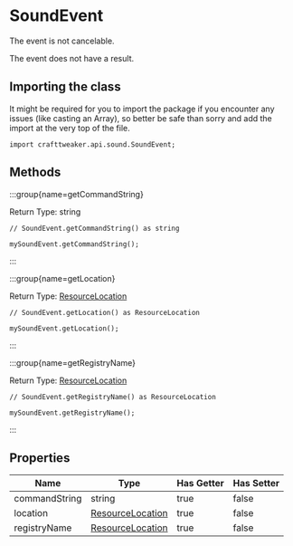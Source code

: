 # SoundEvent

The event is not cancelable.

The event does not have a result.

## Importing the class

It might be required for you to import the package if you encounter any issues (like casting an Array), so better be safe than sorry and add the import at the very top of the file.
```zenscript
import crafttweaker.api.sound.SoundEvent;
```


## Methods

:::group{name=getCommandString}

Return Type: string

```zenscript
// SoundEvent.getCommandString() as string

mySoundEvent.getCommandString();
```

:::

:::group{name=getLocation}

Return Type: [ResourceLocation](/vanilla/api/resource/ResourceLocation)

```zenscript
// SoundEvent.getLocation() as ResourceLocation

mySoundEvent.getLocation();
```

:::

:::group{name=getRegistryName}

Return Type: [ResourceLocation](/vanilla/api/resource/ResourceLocation)

```zenscript
// SoundEvent.getRegistryName() as ResourceLocation

mySoundEvent.getRegistryName();
```

:::


## Properties

|     Name      |                            Type                            | Has Getter | Has Setter |
|---------------|------------------------------------------------------------|------------|------------|
| commandString | string                                                     | true       | false      |
| location      | [ResourceLocation](/vanilla/api/resource/ResourceLocation) | true       | false      |
| registryName  | [ResourceLocation](/vanilla/api/resource/ResourceLocation) | true       | false      |

